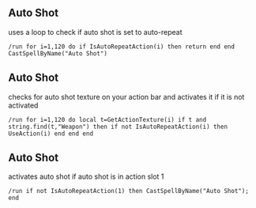 ## Auto Shot
uses a loop to check if auto shot is set to auto-repeat
```
/run for i=1,120 do if IsAutoRepeatAction(i) then return end end CastSpellByName("Auto Shot")
```


## Auto Shot
checks for auto shot texture on your action bar and activates it if it is not activated
```
/run for i=1,120 do local t=GetActionTexture(i) if t and string.find(t,"Weapon") then if not IsAutoRepeatAction(i) then UseAction(i) end end end
```


## Auto Shot
activates auto shot if auto shot is in action slot 1
```
/run if not IsAutoRepeatAction(1) then CastSpellByName("Auto Shot"); end
```